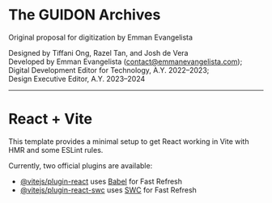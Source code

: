 # The GUIDON Archives

Original proposal for digitization by Emman Evangelista

Designed by Tiffani Ong, Razel Tan, and Josh de Vera <br />
Developed by Emman Evangelista (contact@emmanevangelista.com); <br />
Digital Development Editor for Technology, A.Y. 2022–2023; <br />
Design Executive Editor, A.Y. 2023–2024

<hr />

# React + Vite

This template provides a minimal setup to get React working in Vite with HMR and some ESLint rules.

Currently, two official plugins are available:

- [@vitejs/plugin-react](https://github.com/vitejs/vite-plugin-react/blob/main/packages/plugin-react/README.md) uses [Babel](https://babeljs.io/) for Fast Refresh
- [@vitejs/plugin-react-swc](https://github.com/vitejs/vite-plugin-react-swc) uses [SWC](https://swc.rs/) for Fast Refresh
